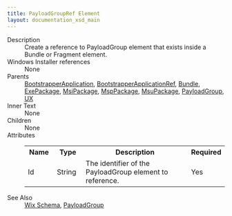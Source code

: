 ```yaml
---
title: PayloadGroupRef Element
layout: documentation_xsd_main
---
```

<dl>
  <dt>Description</dt>
  <dd>Create a reference to PayloadGroup element that exists inside a Bundle or Fragment element.</dd>
  <dt>Windows Installer references</dt>
  <dd>None</dd>
  <dt>Parents</dt>
  <dd>
    <a href="../wix/bootstrapperapplication">BootstrapperApplication</a>, <a href="../wix/bootstrapperapplicationref">BootstrapperApplicationRef</a>, <a href="../wix/bundle">Bundle</a>, <a href="../wix/exepackage">ExePackage</a>, <a href="../wix/msipackage">MsiPackage</a>, <a href="../wix/msppackage">MspPackage</a>, <a href="../wix/msupackage">MsuPackage</a>, <a href="../wix/payloadgroup">PayloadGroup</a>, <a href="../wix/ux">UX</a></dd>
  <dt>Inner Text</dt>
  <dd>None</dd>
  <dt>Children</dt>
  <dd>None</dd>
  <dt>Attributes</dt>
  <dd>
    <table cellspacing="0" cellpadding="0" class="schema">
      <tr>
        <th width="15%">Name</th>
        <th width="15%">Type</th>
        <th width="65%">Description</th>
        <th width="15%">Required</th>
      </tr>
      <tr>
        <td>Id</td>
        <td>String</td>
        <td>The identifier of the PayloadGroup element to reference.</td>
        <td>Yes</td>
      </tr>
    </table>
  </dd>
  <dt>See Also</dt>
  <dd>
    <a href="../wix">Wix Schema</a>, <a href="../wix/payloadgroup">PayloadGroup</a></dd>
</dl>
